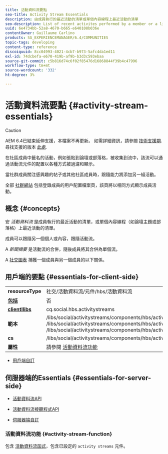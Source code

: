 ```yaml
---
title: 活動資料流要點
seo-title: Activity Stream Essentials
description: 由成員執行的最近活動的清單或單個內容線程上最近活動的清單
seo-description: List of recent activites performed by a member or a list of recent activities on a single thread of content
uuid: 6e4734bb-52a8-4670-b665-e640108b036e
contentOwner: Guillaume Carlino
products: SG_EXPERIENCEMANAGER/6.4/COMMUNITIES
topic-tags: developing
content-type: reference
discoiquuid: 8cc04993-4021-4cb7-b973-5afc4da1ed11
exl-id: 74dcbefa-e670-419b-af9b-b3d3c593ebaa
source-git-commit: c5b816d74c6f02f85476d16868844f39b4c47996
workflow-type: tm+mt
source-wordcount: '332'
ht-degree: 3%

---
```


# 活動資料流要點 {#activity-stream-essentials}

>[!CAUTION]
>
>AEM 6.4已結束延伸支援，本檔案不再更新。 如需詳細資訊，請參閱 [技術支援期](https://helpx.adobe.com//tw/support/programs/eol-matrix.html). 尋找支援的版本 [此處](https://experienceleague.adobe.com/docs/).

在社區成員中籤名的活動，例如張貼到論壇或部落格，被收集到流中，該流可以通過活動流元件的配置以各種方式被過濾和顯示。

當社群成員關注感興趣的帖子或其他社區成員時，跟隨能力將添加另一組活動。

全部 [社群網站](overview.md#communitiessites) 包括登錄成員的用戶配置檔案頁，該頁將以相同方式顯示成員活動。

## 概念 {#concepts}

安 *活動資料流* 是成員執行的最近活動的清單，或單個內容線程（如論壇主題或部落格）上最近活動的清單。

成員可以跟隨另一個個人或內容，跟隨活動流。

A *新聞摘要* 是活動流的合併，隨後成員將其合併為單個流。

A [社交圖表](essentials-socialgraph.md) 捕獲一個成員與另一個成員的以下關係。

## 用戶端的要點 {#essentials-for-client-side}

<table> 
 <tbody>
  <tr>
   <td> <strong>resourceType</strong></td> 
   <td>社交/活動資料流/元件/hbs/活動資料流</td> 
  </tr>
  <tr>
   <td> <a href="scf.md#add-or-include-a-communities-component"><strong>包括</strong></a></td> 
   <td>否</td> 
  </tr>
  <tr>
   <td> <a href="clientlibs.md"><strong>clientllibs</strong></a></td> 
   <td>cq.social.hbs.activitystreams</td> 
  </tr>
  <tr>
   <td> <strong>範本</strong></td> 
   <td> /libs/social/activitystreams/components/hbs/activitystreams/activitystreams.hbs<br /> /libs/social/activitystreams/components/hbs/activitystreams/activity/activity-title.hbs<br /> /libs/social/activitystreams/components/hbs/activitystreams/activity/activity.hbs</td> 
  </tr>
  <tr>
   <td> <strong>cs</strong></td> 
   <td> /libs/social/activitystreams/components/hbs/activitystreams/clientlibs/activitystreams.css</td> 
  </tr>
  <tr>
   <td><strong> 屬性</strong></td> 
   <td>請參閱 <a href="activities.md">活動資料流功能</a></td> 
  </tr>
 </tbody>
</table>

* [用戶端自訂](client-customize.md)

## 伺服器端的Essentials {#essentials-for-server-side}

* [活動資料流API](https://helpx.adobe.com/experience-manager/6-4/sites/developing/using/reference-materials/javadoc/com/adobe/cq/social/activitystreams/api/package-frame.html)

* [活動資料流接聽程式API](https://helpx.adobe.com/experience-manager/6-4/sites/developing/using/reference-materials/javadoc/com/adobe/cq/social/activitystreams/listener/api/package-frame.html)

* [伺服器端自訂](server-customize.md)

### 活動資料流功能 {#activity-stream-function}

包含 [活動資料流函式](functions.md#activity-stream-function)，包含已設定的 `activity streams` 元件。
